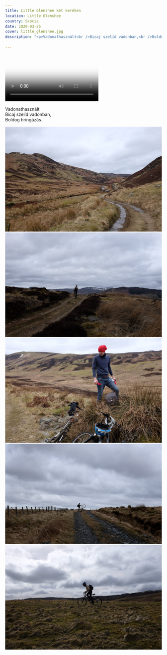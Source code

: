 ```yaml
---
title: Little Glenshee két keréken
location: Little Glenshee
country: Skócia
date: 2020-03-25
cover: little_glenshee.jpg
description: "<p>Vadonathasznált<br />Bicaj szelíd vadonban,<br />Boldog bringázás.</p>"

---
```

<video src="/video/mtb_little_glenshee.mp4" poster="/video/mtb_little_glenshee.png" autoplay loop>
</video>

Vadonathasznált  
Bicaj szelíd vadonban,  
Boldog bringázás.

![](../../img/little_glenshee_1.jpg)
![](../../img/little_glenshee_3.jpg)
![](../../img/little_glenshee_2.jpg)
![](../../img/little_glenshee_4.jpg)
![](../../img/little_glenshee_5.jpg)